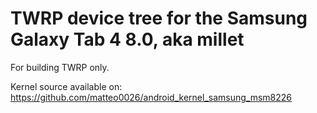 TWRP device tree for the Samsung Galaxy Tab 4 8.0, aka millet
========================================================

For building TWRP only.

Kernel source available on: https://github.com/matteo0026/android_kernel_samsung_msm8226
